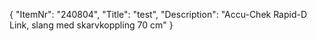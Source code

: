 {
  "ItemNr": "240804",
  "Title": "test",
  "Description": "Accu-Chek Rapid-D Link, slang med skarvkoppling 70 cm"
}